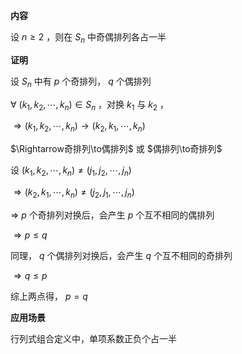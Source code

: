 **内容**    
    
设 $n\geq2$ ，则在 $S_n$ 中奇偶排列各占一半    
    
**证明**    
    
设 $S_n$ 中有 $p$ 个奇排列， $q$ 个偶排列    
    
 $\forall\ (k_1,k_2,\cdots,k_n)\in S_n$ ，对换 $k_1$ 与 $k_2$ ，    
    
 $\Rightarrow(k_1,k_2,\cdots,k_n)\to(k_2,k_1,\cdots,k_n)$     
    
 $\Rightarrow奇排列\to偶排列$ 或 $偶排列\to奇排列$     
    
    
    
设 $(k_1,k_2,\cdots,k_n)\neq(j_1,j_2,\cdots,j_n)$     
    
 $\Rightarrow(k_2,k_1,\cdots,k_n)\neq(j_2,j_1,\cdots,j_n)$     
    
    
    
 $\Rightarrow$  $p$ 个奇排列对换后，会产生 $p$ 个互不相同的偶排列    
    
 $\Rightarrow p\leq q$     
    
同理， $q$ 个偶排列对换后，会产生 $q$ 个互不相同的奇排列    
    
 $\Rightarrow q\leq p$     
    
    
    
综上两点得， $p=q$     
    
    
    
**应用场景**    
    
行列式组合定义中，单项系数正负个占一半    

